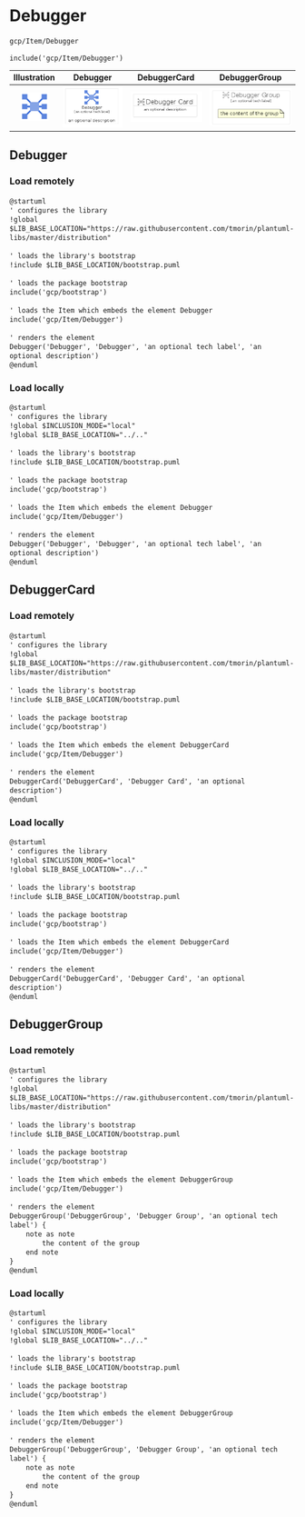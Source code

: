 # Debugger


```text
gcp/Item/Debugger
```

```text
include('gcp/Item/Debugger')
```



| Illustration | Debugger | DebuggerCard | DebuggerGroup |
| :---: | :---: | :---: | :---: |
| ![illustration for Illustration](../../gcp/Item/Debugger.png) | ![illustration for Debugger](../../gcp/Item/Debugger.Local.png) | ![illustration for DebuggerCard](../../gcp/Item/DebuggerCard.Local.png) | ![illustration for DebuggerGroup](../../gcp/Item/DebuggerGroup.Local.png) |




## Debugger

### Load remotely
```plantuml
@startuml
' configures the library
!global $LIB_BASE_LOCATION="https://raw.githubusercontent.com/tmorin/plantuml-libs/master/distribution"

' loads the library's bootstrap
!include $LIB_BASE_LOCATION/bootstrap.puml

' loads the package bootstrap
include('gcp/bootstrap')

' loads the Item which embeds the element Debugger
include('gcp/Item/Debugger')

' renders the element
Debugger('Debugger', 'Debugger', 'an optional tech label', 'an optional description')
@enduml
```

### Load locally
```plantuml
@startuml
' configures the library
!global $INCLUSION_MODE="local"
!global $LIB_BASE_LOCATION="../.."

' loads the library's bootstrap
!include $LIB_BASE_LOCATION/bootstrap.puml

' loads the package bootstrap
include('gcp/bootstrap')

' loads the Item which embeds the element Debugger
include('gcp/Item/Debugger')

' renders the element
Debugger('Debugger', 'Debugger', 'an optional tech label', 'an optional description')
@enduml
```

## DebuggerCard

### Load remotely
```plantuml
@startuml
' configures the library
!global $LIB_BASE_LOCATION="https://raw.githubusercontent.com/tmorin/plantuml-libs/master/distribution"

' loads the library's bootstrap
!include $LIB_BASE_LOCATION/bootstrap.puml

' loads the package bootstrap
include('gcp/bootstrap')

' loads the Item which embeds the element DebuggerCard
include('gcp/Item/Debugger')

' renders the element
DebuggerCard('DebuggerCard', 'Debugger Card', 'an optional description')
@enduml
```

### Load locally
```plantuml
@startuml
' configures the library
!global $INCLUSION_MODE="local"
!global $LIB_BASE_LOCATION="../.."

' loads the library's bootstrap
!include $LIB_BASE_LOCATION/bootstrap.puml

' loads the package bootstrap
include('gcp/bootstrap')

' loads the Item which embeds the element DebuggerCard
include('gcp/Item/Debugger')

' renders the element
DebuggerCard('DebuggerCard', 'Debugger Card', 'an optional description')
@enduml
```

## DebuggerGroup

### Load remotely
```plantuml
@startuml
' configures the library
!global $LIB_BASE_LOCATION="https://raw.githubusercontent.com/tmorin/plantuml-libs/master/distribution"

' loads the library's bootstrap
!include $LIB_BASE_LOCATION/bootstrap.puml

' loads the package bootstrap
include('gcp/bootstrap')

' loads the Item which embeds the element DebuggerGroup
include('gcp/Item/Debugger')

' renders the element
DebuggerGroup('DebuggerGroup', 'Debugger Group', 'an optional tech label') {
    note as note
        the content of the group
    end note
}
@enduml
```

### Load locally
```plantuml
@startuml
' configures the library
!global $INCLUSION_MODE="local"
!global $LIB_BASE_LOCATION="../.."

' loads the library's bootstrap
!include $LIB_BASE_LOCATION/bootstrap.puml

' loads the package bootstrap
include('gcp/bootstrap')

' loads the Item which embeds the element DebuggerGroup
include('gcp/Item/Debugger')

' renders the element
DebuggerGroup('DebuggerGroup', 'Debugger Group', 'an optional tech label') {
    note as note
        the content of the group
    end note
}
@enduml
```

